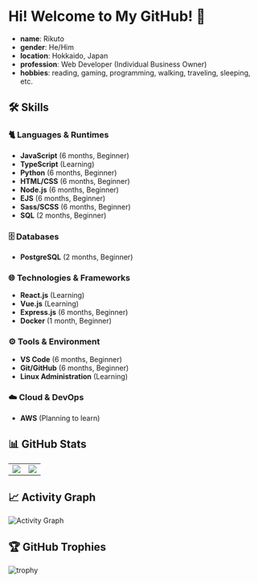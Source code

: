 # Hi! Welcome to My GitHub! 👋

- **name**: Rikuto
- **gender**: He/Him  
- **location**: Hokkaido, Japan
- **profession**: Web Developer (Individual Business Owner)
- **hobbies**: reading, gaming, programming, walking, traveling, sleeping, etc.

## 🛠️ Skills

### 🐈 Languages & Runtimes
- **JavaScript** (6 months, Beginner)
- **TypeScript** (Learning)
- **Python** (6 months, Beginner) 
- **HTML/CSS** (6 months, Beginner)
- **Node.js** (6 months, Beginner)
- **EJS** (6 months, Beginner)
- **Sass/SCSS** (6 months, Beginner)
- **SQL** (2 months, Beginner)

### 🗄️ Databases
- **PostgreSQL** (2 months, Beginner)

### 🌐 Technologies & Frameworks
- **React.js** (Learning)
- **Vue.js** (Learning)
- **Express.js** (6 months, Beginner)
- **Docker** (1 month, Beginner)

### ⚙️ Tools & Environment
- **VS Code** (6 months, Beginner)
- **Git/GitHub** (6 months, Beginner)
- **Linux Administration** (Learning)

### ☁️ Cloud & DevOps
- **AWS** (Planning to learn)

## 📊 GitHub Stats
<table>
<tr>
<td><img src="https://github-readme-stats.vercel.app/api?username=rikuto-mikado&show_icons=true&theme=radical" /></td>
<td><img src="https://github-readme-stats.vercel.app/api/top-langs/?username=rikuto-mikado&layout=compact&theme=radical" /></td>
</tr>
</table>

## 📈 Activity Graph
![Activity Graph](https://github-readme-activity-graph.vercel.app/graph?username=rikuto-mikado&theme=react-dark)

## 🏆 GitHub Trophies
![trophy](https://github-profile-trophy.vercel.app/?username=rikuto-mikado&theme=radical&row=2&column=3)